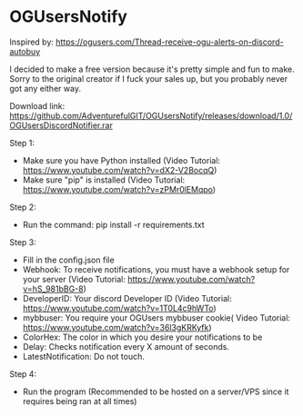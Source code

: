 # OGUsersNotify

Inspired by: https://ogusers.com/Thread-receive-ogu-alerts-on-discord-autobuy

I decided to make a free version because it's pretty simple and fun to make.
Sorry to the original creator if I fuck your sales up, but you probably never got any either way.

Download link: https://github.com/AdventurefulGIT/OGUsersNotify/releases/download/1.0/OGUsersDiscordNotifier.rar

Step 1:
- Make sure you have Python installed (Video Tutorial: https://www.youtube.com/watch?v=dX2-V2BocqQ)
- Make sure "pip" is installed (Video Tutorial: https://www.youtube.com/watch?v=zPMr0lEMqpo)

Step 2:
- Run the command: pip install -r requirements.txt

Step 3:
- Fill in the config.json file
- Webhook: To receive notifications, you must have a webhook setup for your server (Video Tutorial: https://www.youtube.com/watch?v=hS_981bBG-8)
- DeveloperID: Your discord Developer ID (Video Tutorial: https://www.youtube.com/watch?v=1T0L4c9hWTo)
- mybbuser: You require your OGUsers mybbuser cookie( Video Tutorial: https://www.youtube.com/watch?v=36l3gKRKyfk)
- ColorHex: The color in which you desire your notifications to be
- Delay: Checks notification every X amount of seconds.
- LatestNotification: Do not touch.

Step 4:
- Run the program (Recommended to be hosted on a server/VPS since it requires being ran at all times)
